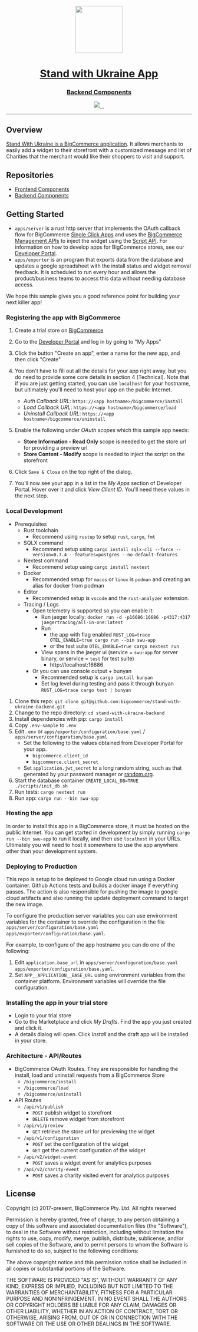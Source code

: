 <p align="center">
  <a href="https://www.bigcommerce.com/apps/stand-with-ukraine/">
    <picture aria-label="Stand with Ukraine App logo">
      <img src="https://s3.amazonaws.com/integrated-apps/nbxgitdu/mvcrlqjk.png" height="128">
    </picture>
    <h1 align="center">Stand with Ukraine App</h1>
    <h3 align="center">Backend Components</h3>
  </a>
</p>

<p align="center">
  <a aria-label="Coverage" href="https://coveralls.io/github/bigcommerce/stand-with-ukraine-backend?branch=main">
    <img src="https://img.shields.io/coveralls/github/bigcommerce/stand-with-ukraine-backend/main?style=for-the-badge&labelColor=005BBB">
  </a>
  <a aria-label="Build Status for Server" href="https://github.com/bigcommerce/stand-with-ukraine-backend/actions/workflows/server.yaml">
    <img alt="" src="https://img.shields.io/github/actions/workflow/status/bigcommerce/stand-with-ukraine-backend/server.yaml?branch=main&label=build%3Aserver&style=for-the-badge&labelColor=005BBB&logo=Rust">
  </a>
  <a aria-label="Build Status for Exporter" href="https://github.com/bigcommerce/stand-with-ukraine-backend/actions/workflows/exporter.yaml">
    <img alt="" src="https://img.shields.io/github/actions/workflow/status/bigcommerce/stand-with-ukraine-backend/exporter.yaml?branch=main&label=build%3Aexporter&style=for-the-badge&labelColor=005BBB&logo=Rust">
  </a>
  <a aria-label="License" href="https://github.com/bigcommerce/stand-with-ukraine-backend/blob/main/LICENSE.md">
    <img alt="" src="https://img.shields.io/github/license/bigcommerce/stand-with-ukraine-backend?style=for-the-badge&labelColor=005BBB">
  </a>
  <hr/>
</p>

## Overview

[Stand With Ukraine is a BigCommerce application][app_store_link]. It allows merchants to easily add a widget to their storefront with a customized message and list of Charities that the merchant would like their shoppers to visit and support.

## Repositories

- [Frontend Components][frontend_repo]
- [Backend Components][backend_repo]

## Getting Started

- `apps/server` is a rust http server that implements the OAuth callback flow for BigCommerce [Single Click Apps][single_click_apps] and uses the [BigCommerce Management APIs][bigcommerce_api_docs] to inject the widget using the [Script API][script_api]. For information on how to develop apps for BigCommerce stores, see our [Developer Portal][dev_portal].
- `apps/exporter` is an program that exports data from the database and updates a google spreadsheet with the install status and widget removal feedback. It is scheduled to run every hour and allows the product/business teams to access this data without needing database access.

We hope this sample gives you a good reference point for building your next killer app!

### Registering the app with BigCommerce

1. Create a trial store on [BigCommerce][bigcommerce]
2. Go to the [Developer Portal][dev_portal] and log in by going to "My Apps"
3. Click the button "Create an app", enter a name for the new app, and then click "Create"
4. You don't have to fill out all the details for your app right away, but you do need
   to provide some core details in section 4 (Technical). Note that if you are just getting started, you can use `localhost` for your hostname, but ultimately you'll need to host your app on the public Internet.

   - _Auth Callback URL_: `https://<app hostname>/bigcommerce/install`
   - _Load Callback URL_: `https://<app hostname>/bigcommerce/load`
   - _Uninstall Callback URL_: `https://<app hostname>/bigcommerce/uninstall`

5. Enable the following under _OAuth scopes_ which this sample app needs:
   - **Store Information - Read Only** scope is needed to get the store url for providing a preview url
   - **Store Content - Modify** scope is needed to inject the script on the storefront
6. Click `Save & Close` on the top right of the dialog.
7. You'll now see your app in a list in the _My Apps_ section of Developer Portal. Hover over it and click _View Client ID_. You'll need these values in the next step.

### Local Development

- Prerequisites
  - Rust toolchain
    - Recommend using `rustup` to setup `rust`, `cargo`, `fmt`
  - SQLX command
    - Recommend setup using `cargo install sqlx-cli --force --version=0.7.4 --features=postgres --no-default-features`
  - Nextest command
    - Recommend setup using `cargo install nextest`
  - Docker
    - Recommended setup for `macos` or `linux` is `podman` and creating an alias for docker from podman
  - Editor
    - Recommended setup is `vscode` and the `rust-analyzer` extension.
  - Tracing / Logs
    - Open telemetry is supported so you can enable it:
      - Run jaeger locally: `docker run -d -p16686:16686 -p4317:4317 jaegertracing/all-in-one:latest`
      - Run
        - the app with flag enabled `RUST_LOG=trace OTEL_ENABLE=true cargo run --bin swu-app`
        - or the test suite `OTEL_ENABLE=true cargo nextest run`
      - View spans in the jaeger ui (service = `swu-app` for server binary, or service = `test` for test suite)
        - http://localhost:16686
    - Or you can use console output + bunyan
      - Recommended setup is `cargo install bunyan`
      - Set log level during testing and pass it through bunyan `RUST_LOG=trace cargo test | bunyan`

1. Clone this repo: `git clone git@github.com:bigcommerce/stand-with-ukraine-backend.git`
2. Change to the repo directory: `cd stand-with-ukraine-backend`
3. Install dependencies with pip: `cargo install`
4. Copy `.env-sample` to `.env`
5. Edit `.env` or `apps/exporter/configuration/base.yaml` / `apps/server/configuration/base.yaml`
   - Set the following to the values obtained from Developer Portal for your app.
     - `bigcommerce.client_id`
     - `bigcommerce.client_secret`
   - Set `application.jwt_secret` to a long random string, such as that generated by your password manager or [random.org](https://random.org).
6. Start the database container `CREATE_LOCAL_DB=TRUE ./scripts/init_db.sh`
7. Run tests: `cargo nextest run`
8. Run app: `cargo run --bin swu-app`

### Hosting the app

In order to install this app in a BigCommerce store, it must be hosted on the public Internet. You can get started in development by simply running `cargo run --bin swu-app` to run it locally, and then use `localhost` in your URLs. Ultimately you will need to host it somewhere to use the app anywhere other than your development system.

### Deploying to Production

This repo is setup to be deployed to Google cloud run using a Docker container. Github Actions tests and builds a docker image if everything passes. The action is also responsible for pushing the image to google cloud artifacts and also running the update deployment command to target the new image.

To configure the production server variables you can use environment variables for the container to override the configuration in the file `apps/server/configuration/base.yaml`
`apps/exporter/configuration/base.yaml`.

For example, to configure of the app hostname you can do one of the following:

1. Edit `application.base_url` in `apps/server/configuration/base.yaml`
   `apps/exporter/configuration/base.yaml`.
2. Set `APP__APPLICATION__BASE_URL` using environment variables from the container platform. Environment variables will override the file configuration.

### Installing the app in your trial store

- Login to your trial store
- Go to the Marketplace and click _My Drafts_. Find the app you just created and click it.
- A details dialog will open. Click _Install_ and the draft app will be installed in your store.

### Architecture - API/Routes

- BigCommerce OAuth Routes. They are responsible for handling the install, load and uninstall requests from a BigCommerce Store
  - `/bigcommerce/install`
  - `/bigcommerce/load`
  - `/bigcommerce/uninstall`
- API Routes
  - `/api/v1/publish`
    - `POST` publish widget to storefront
    - `DELETE` remove widget from storefront
  - `/api/v1/preview`
    - `GET` retrieve the store url for previewing the widget
  - `/api/v1/configuration`
    - `POST` set the configuration of the widget
    - `GET` get the current configuration of the widget
  - `/api/v2/widget-event`
    - `POST` saves a widget event for analytics purposes
  - `/api/v2/charity-event`
    - `POST` saves a charity visited event for analytics purposes

## License

Copyright (c) 2017-present, BigCommerce Pty. Ltd. All rights reserved

Permission is hereby granted, free of charge, to any person obtaining a copy of this software and associated
documentation files (the "Software"), to deal in the Software without restriction, including without limitation the
rights to use, copy, modify, merge, publish, distribute, sublicense, and/or sell copies of the Software, and to permit
persons to whom the Software is furnished to do so, subject to the following conditions:

The above copyright notice and this permission notice shall be included in all copies or substantial portions of the
Software.

THE SOFTWARE IS PROVIDED "AS IS", WITHOUT WARRANTY OF ANY KIND, EXPRESS OR IMPLIED, INCLUDING BUT NOT LIMITED TO THE
WARRANTIES OF MERCHANTABILITY, FITNESS FOR A PARTICULAR PURPOSE AND NONINFRINGEMENT. IN NO EVENT SHALL THE AUTHORS OR
COPYRIGHT HOLDERS BE LIABLE FOR ANY CLAIM, DAMAGES OR OTHER LIABILITY, WHETHER IN AN ACTION OF CONTRACT, TORT OR
OTHERWISE, ARISING FROM, OUT OF OR IN CONNECTION WITH THE SOFTWARE OR THE USE OR OTHER DEALINGS IN THE SOFTWARE.

[app_store_link]: https://www.bigcommerce.com/apps/stand-with-ukraine/ "BigCommerce App Store - Stand with Ukraine"
[bigcommerce]: https://www.bigcommerce.com/
[single_click_apps]: https://developer.bigcommerce.com/api/#building-oauth-apps
[bigcommerce_api_docs]: https://developer.bigcommerce.com/docs
[dev_portal]: https://developer.bigcommerce.com
[script_api]: https://developer.bigcommerce.com/docs/ZG9jOjIyMDYyMg-scripts-api
[server_action]: https://github.com/bigcommerce/stand-with-ukraine-backend/actions/workflows/server.yaml
[server_action_badge]: https://github.com/bigcommerce/stand-with-ukraine-backend/actions/workflows/server.yaml/badge.svg
[exporter_action]: https://github.com/bigcommerce/stand-with-ukraine-backend/actions/workflows/exporter.yaml
[exporter_action_badge]: https://github.com/bigcommerce/stand-with-ukraine-backend/actions/workflows/exporter.yaml/badge.svg
[coverage_badge]: https://coveralls.io/repos/github/bigcommerce/stand-with-ukraine-backend/badge.svg?branch=main
[coverage]: https://coveralls.io/github/bigcommerce/stand-with-ukraine-backend?branch=main
[frontend_repo]: https://github.com/bigcommerce/stand-with-ukraine-frontend
[backend_repo]: https://github.com/bigcommerce/stand-with-ukraine-backend
